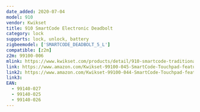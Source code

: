 ```yaml
---
date_added: 2020-07-04
model: 910
vendor: Kwikset
title: 910 SmartCode Electronic Deadbolt
category: lock
supports: lock, unlock, battery
zigbeemodel: ['SMARTCODE_DEADBOLT_5_L']
compatible: [z2m]
z2m: 99100-006
mlink: https://www.kwikset.com/products/detail/910-smartcode-traditional-electronic-deadbolt-with-zigbee-technology?variant=910-trl-zb-15
link: https://www.amazon.com/Kwikset-99100-045-SmartCode-Touchpad-featuring/dp/B00OIBETFY/
link2: https://www.amazon.com/Kwikset-99100-044-SmartCode-Touchpad-featuring/dp/B06WD6N9VF/
link3: 
EAN: 
  - 99140-027
  - 99140-025
  - 99140-026
---
```

